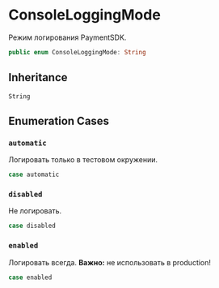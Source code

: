 # ConsoleLoggingMode

Режим логирования PaymentSDK.

``` swift
public enum ConsoleLoggingMode: String 
```

## Inheritance

`String`

## Enumeration Cases

### `automatic`

Логировать только в тестовом окружении.

``` swift
case automatic
```

### `disabled`

Не логировать.

``` swift
case disabled
```

### `enabled`

Логировать всегда. **Важно:​** не использовать в production\!

``` swift
case enabled
```
